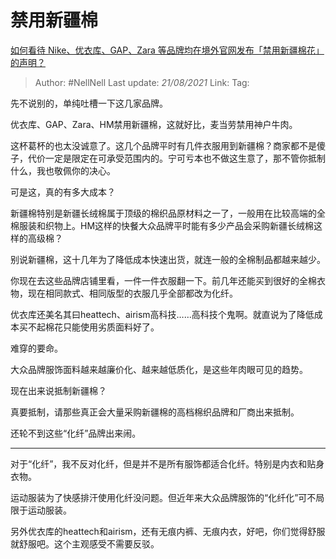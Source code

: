 # 禁用新疆棉
[如何看待 Nike、优衣库、GAP、Zara 等品牌均在境外官网发布「禁用新疆棉花」的声明？](https://www.zhihu.com/question/451069593/answer/1798261782)

> Author: #NellNell 
> Last update: *21/08/2021* 
> Link:
> Tag: 

先不说别的，单纯吐槽一下这几家品牌。

优衣库、GAP、Zara、HM禁用新疆棉，这就好比，麦当劳禁用神户牛肉。

这杯葛杯的也太没诚意了。这几个品牌平时有几件衣服用到新疆棉？商家都不是傻子，代价一定是限定在可承受范围内的。宁可亏本也不做这生意了，那不管你抵制什么，我也敬佩你的决心。

可是这，真的有多大成本？

新疆棉特别是新疆长绒棉属于顶级的棉织品原材料之一了，一般用在比较高端的全棉服装和织物上。HM这样的快餐大众品牌平时能有多少产品会采购新疆长绒棉这样的高级棉？

别说新疆棉，这十几年为了降低成本快速出货，就连一般的全棉制品都越来越少。

你现在去这些品牌店铺里看，一件一件衣服翻一下。前几年还能买到很好的全棉衣物，现在相同款式、相同版型的衣服几乎全部都改为化纤。

优衣库还美名其曰heattech、airism高科技……高科技个鬼啊。就直说为了降低成本买不起棉花只能使用劣质面料好了。

难穿的要命。

大众品牌服饰面料越来越廉价化、越来越低质化，是这些年肉眼可见的趋势。

现在出来说抵制新疆棉？

真要抵制，请那些真正会大量采购新疆棉的高档棉织品牌和厂商出来抵制。

还轮不到这些“化纤”品牌出来闹。

---

对于“化纤”，我不反对化纤，但是并不是所有服饰都适合化纤。特别是内衣和贴身衣物。

运动服装为了快感排汗使用化纤没问题。但近年来大众品牌服饰的“化纤化”可不局限于运动服装。

另外优衣库的heattech和airism，还有无痕内裤、无痕内衣，好吧，你们觉得舒服就舒服吧。这个主观感受不需要反驳。